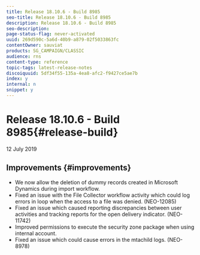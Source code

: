 ```yaml
---
title: Release 18.10.6 - Build 8985
seo-title: Release 18.10.6 - Build 8985
description: Release 18.10.6 - Build 8985
seo-description: 
page-status-flag: never-activated
uuid: 269d590c-5a6d-40b9-a879-02f5033863fc
contentOwner: sauviat
products: SG_CAMPAIGN/CLASSIC
audience: rns
content-type: reference
topic-tags: latest-release-notes
discoiquuid: 5df34f55-135a-4ea8-afc2-f9427ce5ae7b
index: y
internal: n
snippet: y
---
```


# Release 18.10.6 - Build 8985{#release-build}

12 July 2019

## Improvements {#improvements}

* We now allow the deletion of dummy records created in Microsoft Dynamics during import workflow.
* Fixed an issue with the File Collector workflow activity which could log errors in loop when the access to a file was denied. (NEO-12085)
* Fixed an issue which caused reporting discrepancies between user activities and tracking reports for the open delivery indicator. (NEO-11742)
* Improved permissions to execute the security zone package when using internal account.
* Fixed an issue which could cause errors in the mtachild logs. (NEO-8978)
